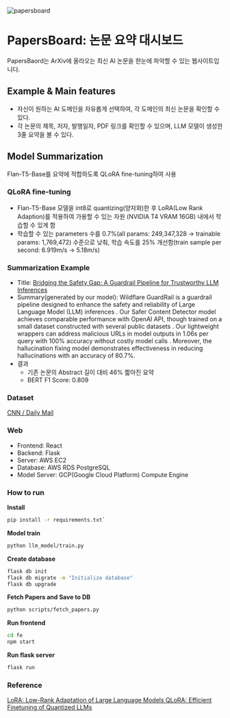 ![papersboard](https://github.com/user-attachments/assets/6e7aea6e-4194-4266-b73b-1cdcc2dec3b3)
# PapersBoard: 논문 요약 대시보드
PapersBaord는 ArXiv에 올라오는 최신 AI 논문을 한눈에 파악할 수 있는 웹사이트입니다.

## Example & Main features
- 자신이 원하는 AI 도메인을 자유롭게 선택하여, 각 도메인의 최신 논문을 확인할 수 있다.
- 각 논문의 제목, 저자, 발행일자, PDF 링크를 확인할 수 있으며, LLM 모델이 생성한 3줄 요약을 볼 수 있다.

## Model Summarization
Flan-T5-Base를 요약에 적합하도록 QLoRA fine-tuning하여 사용
### QLoRA fine-tuning
- Flan-T5-Base 모델을 int8로 quantizing(양자화)한 후 LoRA(Low Rank Adaption)를 적용하여 가용할 수 있는 자원 (NVIDIA T4 VRAM 16GB) 내에서 학습할 수 있게 함
- 학습할 수 있는 parameters 수를 0.7%(all params: 249,347,328 $\rightarrow$ trainable params: 1,769,472) 수준으로 낮춰, 학습 속도를 25% 개선함(train sample per second: 6.919m/s $\rightarrow$ 5.18m/s)  

### Summarization Example
- Title: [Bridging the Safety Gap: A Guardrail Pipeline for Trustworthy LLM Inferences](https://www.arxiv.org/abs/2502.08142)
- Summary(generated by our model): Wildflare GuardRail is a guardrail pipeline designed to enhance the safety and reliability of Large Language Model (LLM) inferences . Our Safer Content Detector model achieves comparable performance with OpenAI API, though trained on a small dataset constructed with several public datasets . Our lightweight wrappers can address malicious URLs in model outputs in 1.06s per query with 100% accuracy without costly model calls . Moreover, the hallucination fixing model demonstrates effectiveness in reducing hallucinations with an accuracy of 80.7%.
- 결과
    - 기존 논문의 Abstract 길이 대비 46% 짧아진 요약
    - BERT F1 Score: 0.809
### Dataset
[CNN / Daily Mail]([abisee/cnn_dailymail](https://huggingface.co/datasets/abisee/cnn_dailymail))
### Web
- Frontend: React
- Backend: Flask
- Server: AWS EC2
- Database: AWS RDS PostgreSQL
- Model Server: GCP(Google Cloud Platform) Compute Engine

### How to run
**Install**  
```bash
pip install -r requirements.txt`
```  
**Model train**  
```bash
python llm_model/train.py
```
**Create database**  
```bash
flask db init
flask db migrate -m "Initialize database"
flask db upgrade
```
**Fetch Papers and Save to DB**  
```bash
python scripts/fetch_papers.py
```
**Run frontend**  
```bash
cd fe
npm start
```
**Run flask server**  
```bash
flask run
```

### Reference
[LoRA: Low-Rank Adaptation of Large Language Models
](https://arxiv.org/abs/2106.09685)
[QLoRA: Efficient Finetuning of Quantized LLMs
](https://arxiv.org/abs/2305.14314)
